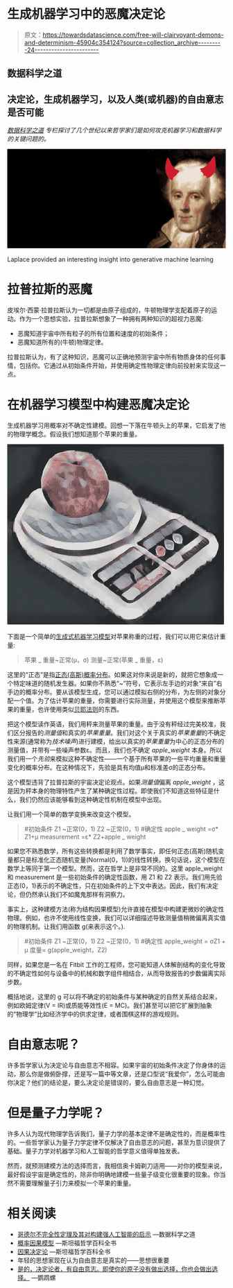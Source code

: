 # 生成机器学习中的恶魔决定论

> 原文：<https://towardsdatascience.com/free-will-clairvoyant-demons-and-determinism-45904c354124?source=collection_archive---------24----------------------->

## 数据科学之道

## 决定论，生成机器学习，以及人类(或机器)的自由意志是否可能

[*数据科学之道*](https://medium.com/tag/the-tao-of-data-science) *专栏探讨了几个世纪以来哲学家们是如何攻克机器学习和数据科学的关键问题的。*

![](img/d3586dfac1046bedbc62c51ff1929bfa.png)

Laplace provided an interesting insight into generative machine learning

# 拉普拉斯的恶魔

皮埃尔·西蒙·拉普拉斯认为一切都是由原子组成的，牛顿物理学支配着原子的运动。作为一个思想实验，拉普拉斯想象了一种拥有两种知识的超视力恶魔:

*   恶魔知道宇宙中所有粒子的所有位置和速度的初始条件；
*   恶魔知道所有的(牛顿)物理定律。

拉普拉斯认为，有了这种知识，恶魔可以正确地预测宇宙中所有物质身体的任何事情，包括你。它通过从初始条件开始，并使用确定性物理定律向前投射来实现这一点。

# 在机器学习模型中构建恶魔决定论

生成机器学习用概率对不确定性建模。回想一下落在牛顿头上的苹果，它启发了他的物理学概念。假设我们想知道那个苹果的重量。

![](img/cdd05c3ae9c040cfb22e605504a5734a.png)

下面是一个简单的[生成式机器学习模型](https://en.wikipedia.org/wiki/Generative_model)对苹果称重的过程，我们可以用它来估计重量:

> 苹果 _ 重量~正常(μ，σ)
> 测量~正常(苹果 _ 重量，ε)

这里的“正态”是指[正态(高斯)概率分布](https://en.wikipedia.org/wiki/Normal_distribution)。如果这对你来说是新的，就把它想象成一个特定味道的随机发生器。如果你不熟悉“~”符号，它表示左手边的对象“来自”右手边的概率分布。要从该模型生成，您可以通过模拟右侧的分布，为左侧的对象分配一个值。为了估计苹果的重量，你需要进行实际测量，并使用这个模型来推断苹果的重量，也许使用类似[贝耶法则](https://en.wikipedia.org/wiki/Bayes%27_theorem)的东西。

把这个模型读作英语，我们用秤来测量苹果的重量。由于没有秤经过完美校准，我们区分报告的*测量值*和真实的*苹果重量*。我们对这个关于真实的*苹果重量*的不确定性来源(通常称为*技术噪声*)进行建模，给出以真实的*苹果重量*为中心的正态分布的测量值，并带有一些噪声参数ε。而且，我们也不确定 *apple_weight* 本身。所以我们用一个*先验*来模拟这种不确定性——一个基于所有苹果的一些平均重量和重量变化的概率分布。在这种情况下，先验是具有均值μ和标准差σ的正态分布。

这个模型违背了拉普拉斯的宇宙决定论观点。如果*测量值*偏离 *apple_weight* ，这是因为秤本身的物理特性产生了某种确定性过程。即使我们不知道这些特征是什么，我们仍然应该能够看到这种确定性机制在模型中出现。

让我们用一个简单的数学变换来改变这个模型。

> #初始条件
> Z1 ~正常(0，1)
> Z2 ~正常(0，1)
> #确定性
> apple _ weight =σ* Z1+μ
> measurement =ε* Z2+apple _ weight

如果您不熟悉数学，所有这些转换都是利用了数学事实，即任何正态(高斯)随机变量都只是标准化正态随机变量(Normal(0，1))的线性转换。换句话说，这个模型在数学上等同于第一个模型。然而，这在哲学上是非常不同的。这里 apple_weight 和 measurement 是一些初始条件的确定性函数，用 Z1 和 Z2 表示。我们用先验正态(0，1)表示的不确定性，只在初始条件的上下文中表达。因此，我们有决定论，但仍然承认我们不如魔鬼那样有洞察力。

事实上，这种建模方法(称为结构因果模型)允许直接在模型中构建更微妙的确定性物理。例如，也许不使用线性变换，我们可以详细描述导致测量值稍微偏离真实值的物理机制。让我们用函数 g(来表示这个。).

> #初始条件
> Z1 ~正常(0，1)
> Z2 ~正常(0，1)
> #确定性
> apple_weight = σZ1 + μ
> 度量= g(apple_weight，Z2)

同样，如果您是一名在 Fitbit 工作的工程师，您可能知道人体解剖结构的变化导致的不确定性如何与设备中的机械和数字组件相结合，从而导致报告的步数偏离实际步数。

概括地说，这里的 g 可以将不确定的初始条件与某种确定的自然关系结合起来，例如欧姆定律(V = IR)或质能等效性(E = MC)。我们甚至可以把它扩展到抽象的“物理学”比如经济学中的供求定律，或者围棋这样的游戏规则。

# 自由意志呢？

许多哲学家认为决定论与自由意志不相容。如果宇宙的初始条件决定了你身体的运动，那么你是做俯卧撑，还是写一篇中等文章，还是口型说“我爱你”，怎么可能由你决定？他们的结论是，要么决定论是错误的，要么自由意志是一种幻觉。

# 但是量子力学呢？

许多人认为现代物理学告诉我们，量子力学的基本定律不是确定性的，而是概率性的。一些哲学家认为量子力学定律不仅解决了自由意志的问题，甚至为意识提供了基础。量子力学对机器学习和人工智能的哲学意义值得单独发表。

然而，就预测建模方法的选择而言，我相信奥卡姆剃刀适用——对你的模型来说，最好假设宇宙是确定性的，除非你明确地建模一些量子级变化很重要的现象。你当然不需要理解量子引力来模拟一个苹果的重量。

# 相关阅读

*   [哥德尔不完全性定理及其对构建强人工智能的启示](https://medium.com/@osazuwa/g%C3%B6dels-incompleteness-theorems-and-the-implications-to-building-strong-ai-1020506f6234) —数据科学之道
*   [概率因果模型](https://plato.stanford.edu/entries/causal-models/#ProbCausMode) —斯坦福哲学百科全书
*   [因果决定论](https://plato.stanford.edu/entries/determinism-causal/) —斯坦福哲学百科全书
*   年轻的思想家现在认为自由意志是真实的——思想很重要
*   [是的，决定论者，有自由意志。即使你的原子没有做出选择，你也会做出选择。](http://nautil.us/issue/72/quandary/yes-determinists-there-is-free-will) —鹦鹉螺